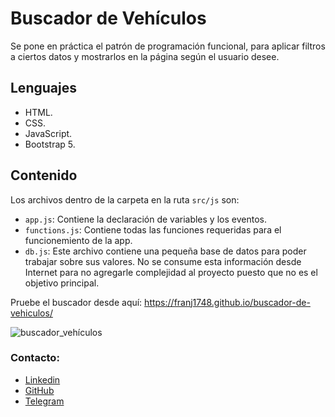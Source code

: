 # Buscador de Vehículos

Se pone en práctica el patrón de programación funcional, para aplicar filtros a ciertos datos y mostrarlos en la página según el usuario desee.  

## Lenguajes

* HTML.
* CSS.
* JavaScript.
* Bootstrap 5.

## Contenido 

Los archivos dentro de la carpeta en la ruta `src/js` son: 

* `app.js`: Contiene la declaración de variables y los eventos. 
* `functions.js`: Contiene todas las funciones requeridas para el funcionemiento de la app.
* `db.js`: Este archivo contiene una pequeña base de datos para poder trabajar sobre sus valores. No se consume esta información desde Internet para no agregarle complejidad al proyecto puesto que no es el objetivo principal. 

Pruebe el buscador desde aquí: https://franj1748.github.io/buscador-de-vehiculos/

![buscador_vehículos](https://accesoweb.online/images/buscador_filtros/buscador_multiple.png)

### Contacto: 

* [Linkedin]
* [GitHub]
* [Telegram]











[Linkedin]:https://www.linkedin.com/in/francisco-elis-24506b209
[GitHub]:https://github.com/franj1748
[Telegram]:https://t.me/franciscoj1748

